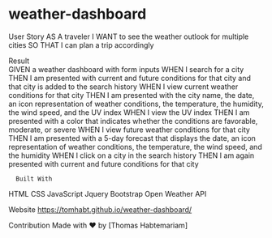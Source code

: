 # weather-dashboard

User Story
      AS A traveler
      I WANT to see the weather outlook for multiple cities
      SO THAT I can plan a trip accordingly
      
      
  Result    
      GIVEN a weather dashboard with form inputs
      WHEN I search for a city
      THEN I am presented with current and future conditions for that city and that city is added to the search history
      WHEN I view current weather conditions for that city
      THEN I am presented with the city name, the date, an icon representation of weather conditions, the temperature, the humidity, the wind speed, and the UV         index
      WHEN I view the UV index
      THEN I am presented with a color that indicates whether the conditions are favorable, moderate, or severe
      WHEN I view future weather conditions for that city
      THEN I am presented with a 5-day forecast that displays the date, an icon representation of weather conditions, the temperature, the wind speed, and the          humidity
      WHEN I click on a city in the search history
      THEN I am again presented with current and future conditions for that city
      
      
      Built With
HTML
CSS
JavaScript
Jquery
Bootstrap
Open Weather API


Website
https://tomhabt.github.io/weather-dashboard/

Contribution
Made with ❤️ by [Thomas Habtemariam]
